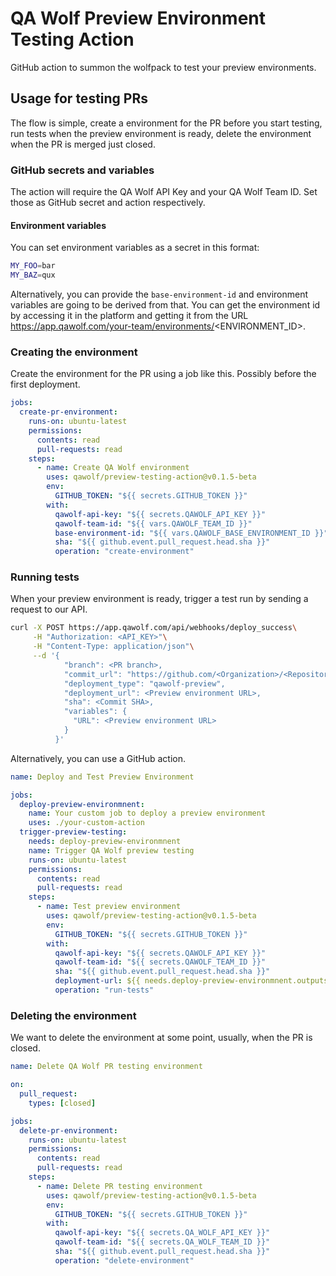 # QA Wolf Preview Environment Testing Action

GitHub action to summon the wolfpack to test your preview environments.

## Usage for testing PRs

The flow is simple, create a environment for the PR before you start testing, run tests when the preview environment is ready, delete the environment when the PR is merged just closed.

### GitHub secrets and variables

The action will require the QA Wolf API Key and your QA Wolf Team ID. Set those as GitHub secret and action respectively.

#### Environment variables

You can set environment variables as a secret in this format:
```sh
MY_FOO=bar
MY_BAZ=qux
```

Alternatively, you can provide the `base-environment-id` and environment variables are going to be derived from that. You can get the environment id by accessing it in the platform and getting it from the URL https://app.qawolf.com/your-team/environments/<ENVIRONMENT_ID>.

### Creating the environment

Create the environment for the PR using a job like this. Possibly before the first deployment.

```yml
jobs:
  create-pr-environment:
    runs-on: ubuntu-latest
    permissions:
      contents: read
      pull-requests: read
    steps:
      - name: Create QA Wolf environment
        uses: qawolf/preview-testing-action@v0.1.5-beta
        env:
          GITHUB_TOKEN: "${{ secrets.GITHUB_TOKEN }}"
        with:
          qawolf-api-key: "${{ secrets.QAWOLF_API_KEY }}"
          qawolf-team-id: "${{ vars.QAWOLF_TEAM_ID }}"
          base-environment-id: "${{ vars.QAWOLF_BASE_ENVIRONMENT_ID }}"
          sha: "${{ github.event.pull_request.head.sha }}"
          operation: "create-environment"
```

### Running tests

When your preview environment is ready, trigger a test run by sending a request to our API.

```sh
curl -X POST https://app.qawolf.com/api/webhooks/deploy_success\
     -H "Authorization: <API_KEY>"\
     -H "Content-Type: application/json"\
     --d '{
            "branch": <PR branch>,
            "commit_url": "https://github.com/<Organization>/<Repository>/commit/<Commit SHA>",
            "deployment_type": "qawolf-preview",
            "deployment_url": <Preview environment URL>,
            "sha": <Commit SHA>,
            "variables": {
              "URL": <Preview environment URL>
            }
          }'
```

Alternatively, you can use a GitHub action.

```yml
name: Deploy and Test Preview Environment

jobs:
  deploy-preview-environmnent:
    name: Your custom job to deploy a preview environment
    uses: ./your-custom-action
  trigger-preview-testing:
    needs: deploy-preview-environmnent
    name: Trigger QA Wolf preview testing
    runs-on: ubuntu-latest
    permissions:
      contents: read
      pull-requests: read
    steps:
      - name: Test preview environment
        uses: qawolf/preview-testing-action@v0.1.5-beta
        env:
          GITHUB_TOKEN: "${{ secrets.GITHUB_TOKEN }}"
        with:
          qawolf-api-key: "${{ secrets.QAWOLF_API_KEY }}"
          qawolf-team-id: "${{ secrets.QAWOLF_TEAM_ID }}"
          sha: "${{ github.event.pull_request.head.sha }}"
          deployment-url: ${{ needs.deploy-preview-environmnent.outputs.preview-url }}
          operation: "run-tests"
```

### Deleting the environment

We want to delete the environment at some point, usually, when the PR is closed.

```yml
name: Delete QA Wolf PR testing environment

on:
  pull_request:
    types: [closed]

jobs:
  delete-pr-environment:
    runs-on: ubuntu-latest
    permissions:
      contents: read
      pull-requests: read
    steps:
      - name: Delete PR testing environment
        uses: qawolf/preview-testing-action@v0.1.5-beta
        env:
          GITHUB_TOKEN: "${{ secrets.GITHUB_TOKEN }}"
        with:
          qawolf-api-key: "${{ secrets.QA_WOLF_API_KEY }}"
          qawolf-team-id: "${{ secrets.QA_WOLF_TEAM_ID }}"
          sha: "${{ github.event.pull_request.head.sha }}"
          operation: "delete-environment"
```
